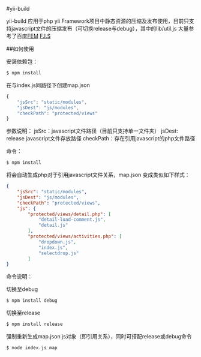 #yii-build

yii-build 应用于php yii Framework项目中静态资源的压缩及发布使用，目前只支持javascript文件的压缩发布（可切换release与debug），其中的lib/util.js 大量参考了百度[FEM](http://fex.baidu.com/) [F.I.S](http://fis.baidu.com/)

##如何使用

安装依赖包：
```sh
$ npm install
```

在与index.js同路径下创建map.json
```javascript
{
    "jsSrc": "static/modules",
    "jsDest": "js/modules",
    "checkPath": "protected/views"
}
```
参数说明：
jsSrc：javascript文件路径（目前只支持单一文件夹）
jsDest: release javascript文件存放路径
checkPath：存在引用javascript的php文件路径


命令：
```sh
$ npm install
```

将会自动生成php对于引用javascript文件关系，map.json 变成类似如下样式：
```json
{
    "jsSrc": "static/modules",
    "jsDest": "js/modules",
    "checkPath": "protected/views",
    "js": {
        "protected/views/detail.php": [
            "detail-load-comment.js",
            "detail.js"
        ],
        "protected/views/activities.php": [
            "dropdown.js",
            "index.js",
            "selectdrop.js"
        ]
}
```

命令说明：

切换至debug
```sh
$ npm install debug
```

切换至release
```sh
$ npm install release
```

强制重新生成map.json js对象（即引用关系），同时可搭配release或debug命令
```sh
$ node index.js map
```
